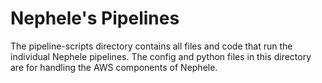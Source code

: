 # Nephele's Pipelines

The pipeline-scripts directory contains all files and code that run the individual Nephele pipelines. The config and python files in this directory are for handling the AWS components of Nephele.
